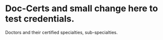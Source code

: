# Doc-Certs and small change here to test credentials.
Doctors and their certified specialties, sub-specialties.
